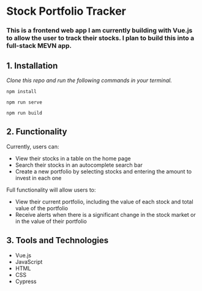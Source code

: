 # Stock Portfolio Tracker

### This is a frontend web app I am currently building with Vue.js to allow the user to track their stocks. I plan to build this into a full-stack MEVN app.

## 1. Installation

_Clone this repo and run the following commands in your terminal._

```
npm install
```

```
npm run serve
```

```
npm run build
```

## 2. Functionality

Currently, users can:

- View their stocks in a table on the home page
- Search their stocks in an autocomplete search bar
- Create a new portfolio by selecting stocks and entering the amount to invest in each one

Full functionality will allow users to:

- View their current portfolio, including the value of each stock and total value of the portfolio
- Receive alerts when there is a significant change in the stock market or in the value of their portfolio

## 3. Tools and Technologies

- Vue.js
- JavaScript
- HTML
- CSS
- Cypress
